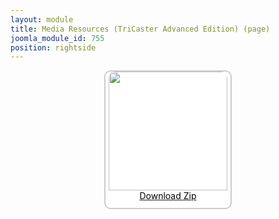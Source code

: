 ```yaml
---
layout: module
title: Media Resources (TriCaster Advanced Edition) (page)
joomla_module_id: 755
position: rightside
---
```

<div align="center" style="margin-bottom: 20px;"><a href="/images/media-resources/TriCasterAdvancedEdition.zip">
<div align="center" style="max-width: 200px; border-style: solid; border-width: 2px; border-color: #cccccc; border-radius: 10px; background-color: #ffffff;"><img src="{{"images/media-resources/img/tricasteradvancededition.jpg" | cdn }}" style="width: 190px; border-radius: 10px 10px 0px 0px;" class="img-responsive" />
<p style="line-height: 1.3em; color: #000000; margin: 0px 0px 10px 0px;">Download Zip</p>
</div>
</a></div>
